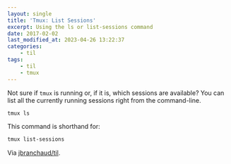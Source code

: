 ```yaml
---
layout: single
title: 'Tmux: List Sessions'
excerpt: Using the ls or list-sessions command
date: 2017-02-02
last_modified_at: 2023-04-26 13:22:37
categories:
    - til
tags:
    - til
    - tmux
---
```


Not sure if `tmux` is running or, if it is, which sessions are available?
You can list all the currently running sessions right from the command-line.

```bash
tmux ls
```

This command is shorthand for:

```bash
tmux list-sessions
```

Via [jbranchaud/til](https://github.com/jbranchaud/til).
